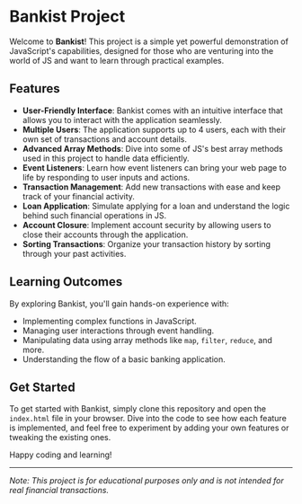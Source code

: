 # Bankist Project

Welcome to **Bankist**! This project is a simple yet powerful demonstration of JavaScript's capabilities, designed for those who are venturing into the world of JS and want to learn through practical examples.

## Features
- **User-Friendly Interface**: Bankist comes with an intuitive interface that allows you to interact with the application seamlessly.
- **Multiple Users**: The application supports up to 4 users, each with their own set of transactions and account details.
- **Advanced Array Methods**: Dive into some of JS's best array methods used in this project to handle data efficiently.
- **Event Listeners**: Learn how event listeners can bring your web page to life by responding to user inputs and actions.
- **Transaction Management**: Add new transactions with ease and keep track of your financial activity.
- **Loan Application**: Simulate applying for a loan and understand the logic behind such financial operations in JS.
- **Account Closure**: Implement account security by allowing users to close their accounts through the application.
- **Sorting Transactions**: Organize your transaction history by sorting through your past activities.

## Learning Outcomes
By exploring Bankist, you'll gain hands-on experience with:
- Implementing complex functions in JavaScript.
- Managing user interactions through event handling.
- Manipulating data using array methods like `map`, `filter`, `reduce`, and more.
- Understanding the flow of a basic banking application.

## Get Started
To get started with Bankist, simply clone this repository and open the `index.html` file in your browser. Dive into the code to see how each feature is implemented, and feel free to experiment by adding your own features or tweaking the existing ones.

Happy coding and learning!

---

*Note: This project is for educational purposes only and is not intended for real financial transactions.*
